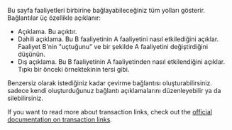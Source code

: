 Bu sayfa faaliyetleri birbirine bağlayabileceğiniz tüm yolları gösterir. Bağlantılar üç özellikle açıklanır:

* Açıklama. Bu açıktır.
* Dahili açıklama. Bu B faaliyetinin A faaliyetini nasıl etkilediğini açıklar. Faaliyet B'nin "uçtuğunu" ve bir şekilde A faaliyetini değiştirdiğini düşünün.
* Dış açıklama. Bu B faaliyetinin A faaliyetinden nasıl etkilendiğini açıklar. Tıpkı bir önceki örnektekinin tersi gibi.

Benzersiz olarak istediğiniz kadar çevirme bağlantısı oluşturabilirsiniz. sadece kendi oluşturduğunuz bağlantı açıklamalarını düzenleyebilir ya da silebilirsiniz.

If you want to read more about transaction links, check out the [official documentation on transaction links](https://firefly-iii.readthedocs.io/en/latest/advanced/links.html).